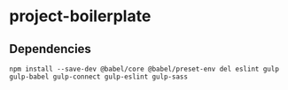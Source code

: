 # project-boilerplate

## Dependencies

``` console
npm install --save-dev @babel/core @babel/preset-env del eslint gulp gulp-babel gulp-connect gulp-eslint gulp-sass
```
